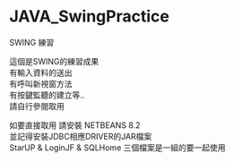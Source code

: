 # JAVA_SwingPractice
SWING 練習  
  
這個是SWING的練習成果  
有輸入資料的送出  
有呼叫新視窗方法  
有按鍵監聽的建立等..  
請自行參閱取用  
  
如要直接取用 請安裝 NETBEANS 8.2  
並記得安裝JDBC相應DRIVER的JAR檔案  
StarUP & LoginJF & SQLHome 三個檔案是一組的要一起使用  
